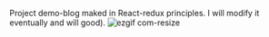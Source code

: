 Project demo-blog maked in React-redux principles. I will modify it eventually and will good).
![ezgif com-resize](https://user-images.githubusercontent.com/64287748/82727348-fe465280-9cfa-11ea-82d6-82e00f4058d1.gif)
